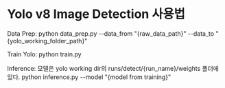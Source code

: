 # Yolo v8 Image Detection 사용법

Data Prep:
python data_prep.py --data_from "{raw_data_path}" --data_to "{yolo_working_folder_path}"

Train Yolo:
python train.py

Inference: 모델은 yolo working dir의 runs/detect/{run_name}/weights 폴더에 있다.
python inference.py --model "{model from training}"